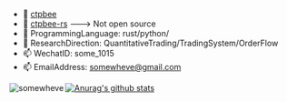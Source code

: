 
- 🔭 [ctpbee](https://github.com/ctpbee/ctpbee)
- 🔭 [ctpbee-rs](https://www.baidu.com) ---> Not open source 
- 🌱 ProgrammingLanguage: rust/python/
- 💬 ResearchDirection: QuantitativeTrading/TradingSystem/OrderFlow
- 📫 WechatID: some_1015
- 📫 EmailAddress: somewheve@gmail.com


<p align="left">
  <img align="left" src="https://github-readme-stats.vercel.app/api/top-langs/?username=somewheve&layout=compact&hide=html" alt="somewheve" />
</p>


[![Anurag's github stats](https://github-readme-stats.vercel.app/api?username=somewheve)](https://github.com/somewheve/github-readme-stats)
